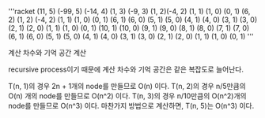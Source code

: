 '''racket
(11, 5) (-99, 5)
        (-14, 4)
        (1, 3)  (-9, 3)
                (1, 2)(-4, 2)
                (1, 1)  (1, 0)
                (0, 1)
        (6, 2)  (1, 2)  (-4, 2)
                (1, 1)  (1, 0)
                (0, 1)
                (6, 1)  (6, 0)
                (5, 1)  (5, 0)
                (4, 1)  (4, 0)
                (3, 1)  (3, 0)
                (2, 1)  (2, 0)
                (1, 1)  (1, 0)
                (0, 1)
        (10, 1)	(10, 0)
        (9, 1)	(9, 0)
        (8, 1)	(8, 0)
        (7, 1)	(7, 0)
        (6, 1)	(6, 0)
        (5, 1)	(5, 0)
        (4, 1)	(4, 0)
        (3, 1)	(3, 0)
        (2, 1)	(2, 0)
        (1, 1)	(1, 0)
        (0, 1)
'''

계산 차수와 기억 공간 계산

recursive process이기 때문에 계산 차수와 기억 공간은 같은 복잡도로 늘어난다.

T(n, 1)의 경우 2n + 1개의 node를 만들므로 O(n) 이다.
T(n, 2)의 경우 n/5만큼의 O(n) 개의 node를 만들므로 O(n^2) 이다.
T(n, 3)의 경우 n/10만큼의 O(n^2)개의 node를 만들므로 O(n^3) 이다.
마찬가지 방법으로 계산하면, T(n, 5)는 O(n^3) 이다.
